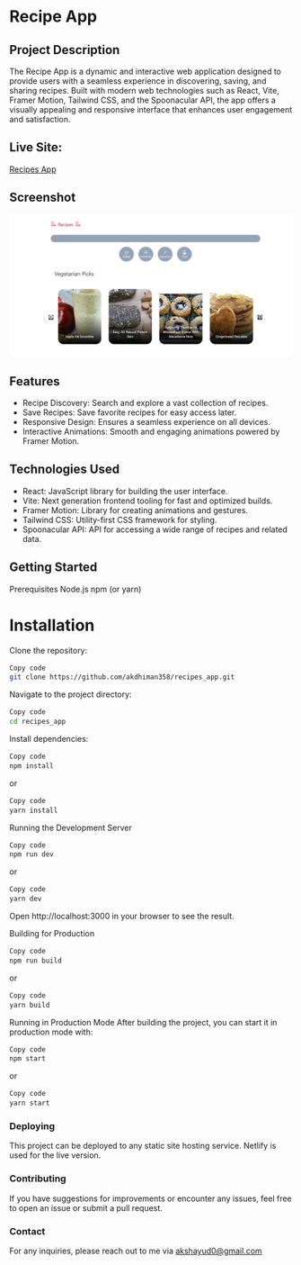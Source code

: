 # Recipe App
## Project Description
The Recipe App is a dynamic and interactive web application designed to provide users with a seamless experience in discovering, saving, and sharing recipes. Built with modern web technologies such as React, Vite, Framer Motion, Tailwind CSS, and the Spoonacular API, the app offers a visually appealing and responsive interface that enhances user engagement and satisfaction.

## Live Site: 
[Recipes App](https://cook-with-recipe.netlify.app/)

## Screenshot
![Project Screenshot](Screenshot.png)

## Features
- Recipe Discovery: Search and explore a vast collection of recipes.
- Save Recipes: Save favorite recipes for easy access later.
- Responsive Design: Ensures a seamless experience on all devices.
- Interactive Animations: Smooth and engaging animations powered by Framer Motion.

## Technologies Used
- React: JavaScript library for building the user interface.
- Vite: Next generation frontend tooling for fast and optimized builds.
- Framer Motion: Library for creating animations and gestures.
- Tailwind CSS: Utility-first CSS framework for styling.
- Spoonacular API: API for accessing a wide range of recipes and related data.

## Getting Started
Prerequisites
Node.js
npm (or yarn)

# Installation
Clone the repository:
```bash
Copy code
git clone https://github.com/akdhiman358/recipes_app.git
```
Navigate to the project directory:
```bash
Copy code
cd recipes_app
```
Install dependencies:
```bash
Copy code
npm install
```
or
```bash
Copy code
yarn install
```
Running the Development Server
```bash
Copy code
npm run dev
```
or

```bash
Copy code
yarn dev
```
Open http://localhost:3000 in your browser to see the result.

Building for Production
```bash
Copy code
npm run build
```
or

```bash
Copy code
yarn build
```
Running in Production Mode
After building the project, you can start it in production mode with:

```bash
Copy code
npm start
```
or

```bash
Copy code
yarn start
```
### Deploying
This project can be deployed to any static site hosting service. Netlify is used for the live version.

### Contributing
If you have suggestions for improvements or encounter any issues, feel free to open an issue or submit a pull request.

### Contact
For any inquiries, please reach out to me via akshayud0@gmail.com
